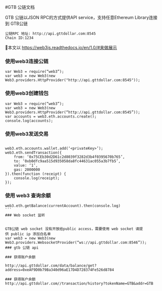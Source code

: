 #GTB 公链文档

GTB 公链以JSON RPC的方式提供API service，支持任意Ethereum Library连接到 GTB公链

```
公链RPC 地址: http://api.gttdollar.com:8545
Chain ID:1234
```
本文以 https://web3js.readthedocs.io/en/1.0/#来做展示

### 使用web3连接公链

```
var Web3 = require(“web3”);
var web3 = new Web3(new Web3.providers.HttpProvider("http://api.gttdollar.com:8545"));
```

### 使用web3创建钱包

```
var Web3 = require(“web3”);
var web3 = new Web3(new Web3.providers.HttpProvider(“http://api.gttdollar.com:8545”));
var accounts = web3.eth.accounts.create();
console.log(accounts);
```

### 使用web3发送交易

```

web3.eth.accounts.wallet.add(‘<privateKey>’);
web3.eth.sendTransaction({
    from: ‘0x75CEb30d2D61c2d8039f3282d3b4f0395670b765’,
    to: ‘0xb0dfc9aa515d935058da8fc44631ac055a3b7fb5’,
    value: ‘1’,
    gas: 2000000
}).then(function (receipt) {
    console.log(receipt);
});

```

### 使用 web3 查询余额

```
web3.eth.getBalance(currentAccount).then(console.log)
```
### Web socket 监听


GTB公链 web socket 没有开放给public access，需要使用 web socket 请提供 public ip 添加白名单
var web3 = new Web3(new Web3.providers.WebsocketProvider(“ws://api.gttdollar.com:8546”));
### gtb 公链 api

### 获得账户余额

http://api.gttdollar.com/data/balance/get?address=0xeAF9D0b79Ba340d96aE17D4D728374Fe526d8784

### 获得账户余额
http://api.gttdollar.com//transaction/history?tokenName=GTB&addr=GTB



